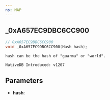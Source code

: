 ```yaml
---
ns: MAP
---
```

## _0xA657EC9DBC6CC900

```c
// 0xA657EC9DBC6CC900
void _0xA657EC9DBC6CC900(Hash hash);
```

```
hash can be the hash of "guarma" or "world".

NativeDB Introduced: v1207
```

## Parameters
* **hash**:
